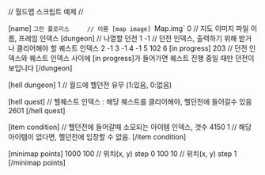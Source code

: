 ﻿// 월드맵 스크립트 예제 //

[name] `그란 플로리스		// 이름
[map image] `Map.img` 0	// 지도 이미지 파일 이름, 프레임 인덱스
[dungeon]				// 나열할 던전
1 -1				// 던전 인덱스, 출력하기 위해 받거나 클리어해야 할 퀘스트 인덱스
2 -1
3 -1
4 -1
5 102
6 [in progress] 203		// 던전 인덱스와 퀘스트 인덱스 사이에 [in progress]가 들어가면 퀘스트 진행 중일 때만 던전이 보입니다
[/dungeon]




[hell dungeon] 1	// 월드에 헬던전 유무 (1:있음, 0:없음)

[hell quest]		// 헬퀘스트 인덱스 : 해당 퀘스트를 클리어해야, 헬던전에 들어갈수 있음
2601
[/hell quest]

[item condition]	// 헬던전에 들어갈때 소모되는 아이템 인덱스, 갯수
4150 1			// 해당 아이템이 없다면, 헬던전에 입장할 수 없음.
[/item condition]

[minimap points]
1000	100			// 위치(x, y)  step 0
100		10			// 위치(x, y)  step 1
[/minimap points]